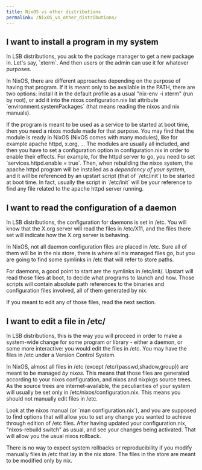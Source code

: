 ```yaml
---
title: NixOS vs other distributions
permalink: /NixOS_vs_other_distributions/
---
```


I want to install a program in my system
----------------------------------------

In LSB distributions, you ask to the package manager to get a new package in. Let's say, \`xterm\`. And then users or the admin can use it for whatever purposes.

In NixOS, there are different approaches depending on the purpose of having that program. If it is meant only to be available in the PATH, there are two options: install it in the default profile as a usual "nix-env -i xterm" (run by root), or add it into the nixos configuration.nix list attribute \`environment.systemPackages\` (that means reading the nixos and nix manuals).

If the program is meant to be used as a service to be started at boot time, then you need a nixos module made for that purpose. You may find that the module is ready in NixOS (NixOS comes with many modules), like for example apache httpd, x.org, ... The modules are usually all included, and then you have to set a configuration option in configuration.nix in order to enable their effects. For example, for the httpd server to go, you need to set \`services.httpd.enable = true\`. Then, when rebuilding the nixos system, the apache httpd program will be installed as a *dependency of your system*, and it will be referenced by an upstart script (that of \`/etc/init\`) to be started at boot time. In fact, usually the script in \`/etc/init\` will be your reference to find any file related to the apache httpd server running.

I want to read the configuration of a daemon
--------------------------------------------

In LSB distributions, the configuration for daemons is set in /etc. You will know that the X.org server will read the files in /etc/X11, and the files there set will indicate how the X.org server is behaving.

In NixOS, not all daemon configuration files are placed in /etc. Sure all of them will be in the nix store, there is where all nix managed files go, but you are going to find some symlinks in /etc that will refer to store paths.

For daemons, a good point to start are the symlinks in /etc/init/. Upstart will read those files at boot, to decide what programs to launch and how. Those scripts will contain absolute path references to the binaries and configuration files involved, all of them generated by nix.

If you meant to edit any of those files, read the next section.

I want to edit a file in /etc/
------------------------------

In LSB distributions, this is the way you will proceed in order to make a system-wide change for some program or library - either a daemon, or some more interactive: you would edit the files in /etc. You may have the files in /etc under a Version Control System.

In NixOS, almost all files in /etc (except /etc/{passwd,shadow,group}) are meant to be managed *by nixos*. This means that those files are generated according to your nixos configuration, and nixos and nixpkgs source trees. As the source trees are internet-available, the peculiarities of your system will usually be set only in /etc/nixos/configuration.nix. This means you should not manually edit files in /etc.

Look at the nixos manual (or \`man configuration.nix\`), and you are supposed to find options that will allow you to set any change you wanted to achieve through edition of /etc files. After having updated your configuration.nix, "nixos-rebuild switch" as usual, and see your changes being activated. That will allow you the usual nixos rollback.

There is no way to expect system rollbacks or reproducibility if you modify manually files in /etc that lay in the nix store. The files in the store are meant to be modified only by nix.